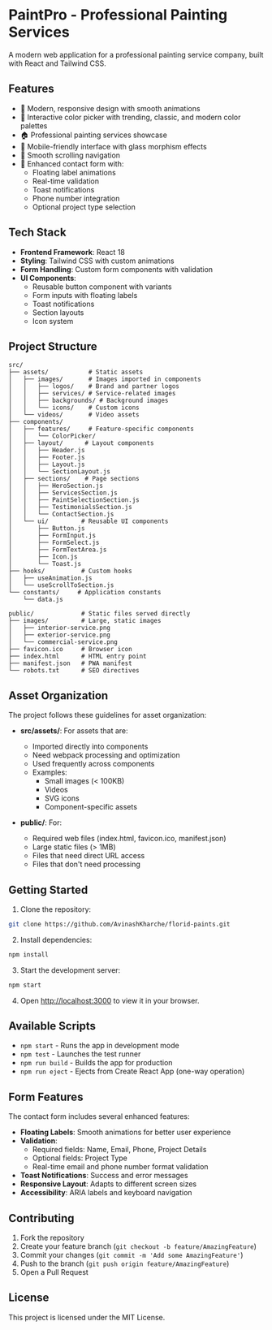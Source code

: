 # PaintPro - Professional Painting Services

A modern web application for a professional painting service company, built with React and Tailwind CSS.

## Features

- 🎨 Modern, responsive design with smooth animations
- 🎯 Interactive color picker with trending, classic, and modern color palettes
- 🏠 Professional painting services showcase
- 📱 Mobile-friendly interface with glass morphism effects
- 🔄 Smooth scrolling navigation
- 📝 Enhanced contact form with:
  - Floating label animations
  - Real-time validation
  - Toast notifications
  - Phone number integration
  - Optional project type selection

## Tech Stack

- **Frontend Framework**: React 18
- **Styling**: Tailwind CSS with custom animations
- **Form Handling**: Custom form components with validation
- **UI Components**: 
  - Reusable button component with variants
  - Form inputs with floating labels
  - Toast notifications
  - Section layouts
  - Icon system

## Project Structure

```
src/
├── assets/           # Static assets
│   ├── images/       # Images imported in components
│   │   ├── logos/    # Brand and partner logos
│   │   ├── services/ # Service-related images
│   │   ├── backgrounds/ # Background images
│   │   └── icons/    # Custom icons
│   └── videos/       # Video assets
├── components/
│   ├── features/     # Feature-specific components
│   │   └── ColorPicker/
│   ├── layout/      # Layout components
│   │   ├── Header.js
│   │   ├── Footer.js
│   │   ├── Layout.js
│   │   └── SectionLayout.js
│   ├── sections/    # Page sections
│   │   ├── HeroSection.js
│   │   ├── ServicesSection.js
│   │   ├── PaintSelectionSection.js
│   │   ├── TestimonialsSection.js
│   │   └── ContactSection.js
│   └── ui/         # Reusable UI components
│       ├── Button.js
│       ├── FormInput.js
│       ├── FormSelect.js
│       ├── FormTextArea.js
│       ├── Icon.js
│       └── Toast.js
├── hooks/          # Custom hooks
│   ├── useAnimation.js
│   └── useScrollToSection.js
└── constants/     # Application constants
    └── data.js

public/             # Static files served directly
├── images/         # Large, static images
│   ├── interior-service.png
│   ├── exterior-service.png
│   └── commercial-service.png
├── favicon.ico     # Browser icon
├── index.html      # HTML entry point
├── manifest.json   # PWA manifest
└── robots.txt      # SEO directives
```

## Asset Organization

The project follows these guidelines for asset organization:

- **src/assets/**: For assets that are:
  - Imported directly into components
  - Need webpack processing and optimization
  - Used frequently across components
  - Examples:
    - Small images (< 100KB)
    - Videos
    - SVG icons
    - Component-specific assets

- **public/**: For:
  - Required web files (index.html, favicon.ico, manifest.json)
  - Large static files (> 1MB)
  - Files that need direct URL access
  - Files that don't need processing

## Getting Started

1. Clone the repository:
```bash
git clone https://github.com/AvinashKharche/florid-paints.git
```

2. Install dependencies:
```bash
npm install
```

3. Start the development server:
```bash
npm start
```

4. Open [http://localhost:3000](http://localhost:3000) to view it in your browser.

## Available Scripts

- `npm start` - Runs the app in development mode
- `npm test` - Launches the test runner
- `npm run build` - Builds the app for production
- `npm run eject` - Ejects from Create React App (one-way operation)

## Form Features

The contact form includes several enhanced features:

- **Floating Labels**: Smooth animations for better user experience
- **Validation**:
  - Required fields: Name, Email, Phone, Project Details
  - Optional fields: Project Type
  - Real-time email and phone number format validation
- **Toast Notifications**: Success and error messages
- **Responsive Layout**: Adapts to different screen sizes
- **Accessibility**: ARIA labels and keyboard navigation

## Contributing

1. Fork the repository
2. Create your feature branch (`git checkout -b feature/AmazingFeature`)
3. Commit your changes (`git commit -m 'Add some AmazingFeature'`)
4. Push to the branch (`git push origin feature/AmazingFeature`)
5. Open a Pull Request

## License

This project is licensed under the MIT License.
